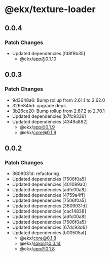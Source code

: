# @ekx/texture-loader

## 0.0.4

### Patch Changes

- Updated dependencies [fd8f9b35]
  - @ekx/app@0.1.10

## 0.0.3

### Patch Changes

- 9d3648a6: Bump rollup from 2.61.1 to 2.62.0
- 326e845d: upgrade deps
- 3b26ce20: Bump rollup from 2.67.2 to 2.70.1
- Updated dependencies [b7fc9336]
- Updated dependencies [4349a862]
  - @ekx/app@0.1.9
  - @ekx/core@0.1.9

## 0.0.2

### Patch Changes

- 3609031d: refactoring
- Updated dependencies [7506f0a5]
- Updated dependencies [401089a0]
- Updated dependencies [adfc00a8]
- Updated dependencies [4759a4ff]
- Updated dependencies [7506f0a5]
- Updated dependencies [3609031d]
- Updated dependencies [cac14838]
- Updated dependencies [adfc00a8]
- Updated dependencies [7506f0a5]
- Updated dependencies [67dc93d6]
- Updated dependencies [b00505af]
  - @ekx/core@0.1.8
  - @ekx/sokol@0.0.14
  - @ekx/app@0.1.8
